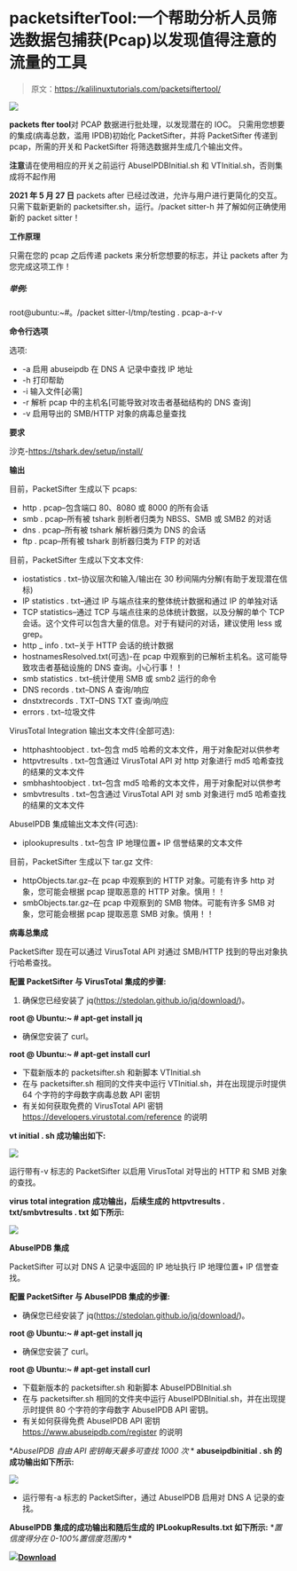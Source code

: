 # packetsifterTool:一个帮助分析人员筛选数据包捕获(Pcap)以发现值得注意的流量的工具

> 原文：<https://kalilinuxtutorials.com/packetsiftertool/>

[![](img//60c22c81aac9127dff824a49a7c0cf9c.png)](https://1.bp.blogspot.com/-1eGLhdCZfRQ/YTbwbpL-0kI/AAAAAAAAKuo/WF80mX9p5OYN6vW9OUYfg1NK7116Ny2sQCLcBGAsYHQ/s728/logo-nobackground-500%2B%25282%2529.png)

**packets fter tool**对 PCAP 数据进行批处理，以发现潜在的 IOC。
只需用您想要的集成(病毒总数，滥用 IPDB)初始化 PacketSifter，并将 PacketSifter 传递到 pcap，所需的开关和 PacketSifter 将筛选数据并生成几个输出文件。

**注意**请在使用相应的开关之前运行 AbuseIPDBInitial.sh 和 VTInitial.sh，否则集成将不起作用

**2021 年 5 月 27 日**
packets after 已经过改进，允许与用户进行更简化的交互。只需下载新更新的 packetsifter.sh，运行。/packet sitter-h 并了解如何正确使用新的 packet sitter！

**工作原理**

只需在您的 pcap 之后传递 packets 来分析您想要的标志，并让 packets after 为您完成这项工作！

##### 举例:

root@ubuntu:~#。/packet sitter-I/tmp/testing . pcap-a-r-v

**命令行选项**

选项:

*   -a 启用 abuseipdb 在 DNS A 记录中查找 IP 地址
*   -h 打印帮助
*   -i 输入文件[必需]
*   -r 解析 pcap 中的主机名[可能导致对攻击者基础结构的 DNS 查询]
*   -v 启用导出的 SMB/HTTP 对象的病毒总量查找

**要求**

沙克-https://tshark.dev/setup/install/

**输出**

目前，PacketSifter 生成以下 pcaps:

*   http . pcap–包含端口 80、8080 或 8000 的所有会话
*   smb . pcap–所有被 tshark 剖析者归类为 NBSS、SMB 或 SMB2 的对话
*   dns . pcap–所有被 tshark 解析器归类为 DNS 的会话
*   ftp . pcap–所有被 tshark 剖析器归类为 FTP 的对话

目前，PacketSifter 生成以下文本文件:

*   iostatistics . txt–协议层次和输入/输出在 30 秒间隔内分解(有助于发现潜在信标)
*   IP statistics . txt–通过 IP 与端点往来的整体统计数据和通过 IP 的单独对话
*   TCP statistics–通过 TCP 与端点往来的总体统计数据，以及分解的单个 TCP 会话。这个文件可以包含大量的信息。对于有疑问的对话，建议使用 less 或 grep。
*   http _ info . txt–关于 HTTP 会话的统计数据
*   hostnamesResolved.txt(可选)-在 pcap 中观察到的已解析主机名。这可能导致攻击者基础设施的 DNS 查询。小心行事！！
*   smb statistics . txt–统计使用 SMB 或 smb2 运行的命令
*   DNS records . txt–DNS A 查询/响应
*   dnstxtrecords . TXT–DNS TXT 查询/响应
*   errors . txt–垃圾文件

VirusTotal Integration 输出文本文件(全部可选):

*   httphashtoobject . txt–包含 md5 哈希的文本文件，用于对象配对以供参考
*   httpvtresults . txt–包含通过 VirusTotal API 对 http 对象进行 md5 哈希查找的结果的文本文件
*   smbhashtoobject . txt–包含 md5 哈希的文本文件，用于对象配对以供参考
*   smbvtresults . txt–包含通过 VirusTotal API 对 smb 对象进行 md5 哈希查找的结果的文本文件

AbuseIPDB 集成输出文本文件(可选):

*   iplookupresults . txt–包含 IP 地理位置+ IP 信誉结果的文本文件

目前，PacketSifter 生成以下 tar.gz 文件:

*   httpObjects.tar.gz–在 pcap 中观察到的 HTTP 对象。可能有许多 http 对象，您可能会根据 pcap 提取恶意的 HTTP 对象。慎用！！
*   smbObjects.tar.gz–在 pcap 中观察到的 SMB 物体。可能有许多 SMB 对象，您可能会根据 pcap 提取恶意 SMB 对象。慎用！！

**病毒总集成**

PacketSifter 现在可以通过 VirusTotal API 对通过 SMB/HTTP 找到的导出对象执行哈希查找。

**配置 PacketSifter 与 VirusTotal 集成的步骤:**

1.  确保您已经安装了 jq(https://stedolan.github.io/jq/download/)。

**root @ Ubuntu:~ # apt-get install jq**

*   确保您安装了 curl。

**root @ Ubuntu:~ # apt-get install curl**

*   下载新版本的 packetsifter.sh 和新脚本 VTInitial.sh
*   在与 packetsifter.sh 相同的文件夹中运行 VTInitial.sh，并在出现提示时提供 64 个字符的字母数字病毒总数 API 密钥
*   有关如何获取免费的 VirusTotal API 密钥 https://developers.virustotal.com/reference 的说明

**vt initial . sh 成功输出如下:**

![](img//7c97bf3d7613031b247e23316846c9fa.png)

运行带有-v 标志的 PacketSifter 以启用 VirusTotal 对导出的 HTTP 和 SMB 对象的查找。

**virus total integration 成功输出，后续生成的 httpvtresults . txt/smbvtresults . txt 如下所示:**

![](img//dfd2793a97f915f003ff620cb3fd45e9.png)

**AbuseIPDB 集成**

PacketSifter 可以对 DNS A 记录中返回的 IP 地址执行 IP 地理位置+ IP 信誉查找。

**配置 PacketSifter 与 AbuseIPDB 集成的步骤:**

*   确保您已经安装了 jq(https://stedolan.github.io/jq/download/)。

**root @ Ubuntu:~ # apt-get install jq**

*   确保您安装了 curl。

**root @ Ubuntu:~ # apt-get install curl**

*   下载新版本的 packetsifter.sh 和新脚本 AbuseIPDBInitial.sh
*   在与 packetsifter.sh 相同的文件夹中运行 AbuseIPDBInitial.sh，并在出现提示时提供 80 个字符的字母数字 AbuseIPDB API 密钥。
*   有关如何获得免费 AbuseIPDB API 密钥 https://www.abuseipdb.com/register 的说明

**AbuseIPDB 自由 API 密钥每天最多可查找 1000 次* *
**abuseipdbinitial . sh 的成功输出如下所示:**

![](img//26eb00e68c74c00a7eb902d0037732cc.png)

*   运行带有-a 标志的 PacketSifter，通过 AbuseIPDB 启用对 DNS A 记录的查找。

**AbuseIPDB 集成的成功输出和随后生成的 IPLookupResults.txt 如下所示:**
**置信度得分在 0-100%置信度范围内* *

![](img//2ade57bd9c5531d312960e189256d528.png)[**Download**](https://github.com/packetsifter/packetsifterTool)